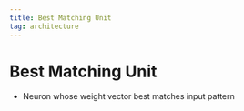 ```yaml
---
title: Best Matching Unit
tag: architecture
---
```


# Best Matching Unit
- Neuron whose weight vector best matches input pattern








































































